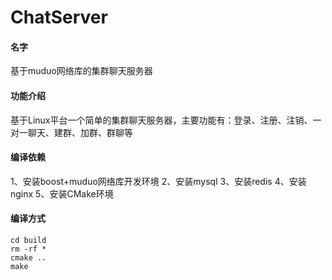 # ChatServer
#### 名字
基于muduo网络库的集群聊天服务器

#### 功能介绍
基于Linux平台一个简单的集群聊天服务器，主要功能有：登录、注册、注销、一对一聊天、建群、加群、群聊等

#### 编译依赖
1、安装boost+muduo网络库开发环境
2、安装mysql
3、安装redis
4、安装nginx
5、安装CMake环境

#### 编译方式
```
cd build 
rm -rf *
cmake ..
make
```



